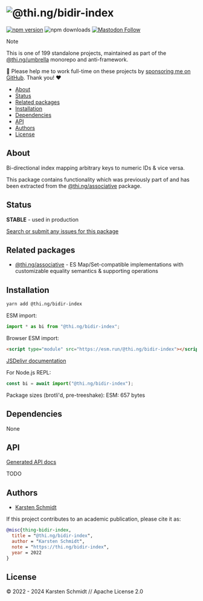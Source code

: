 <!-- This file is generated - DO NOT EDIT! -->
<!-- Please see: https://github.com/thi-ng/umbrella/blob/develop/CONTRIBUTING.md#changes-to-readme-files -->
# ![@thi.ng/bidir-index](https://media.thi.ng/umbrella/banners-20230807/thing-bidir-index.svg?8640f413)

[![npm version](https://img.shields.io/npm/v/@thi.ng/bidir-index.svg)](https://www.npmjs.com/package/@thi.ng/bidir-index)
![npm downloads](https://img.shields.io/npm/dm/@thi.ng/bidir-index.svg)
[![Mastodon Follow](https://img.shields.io/mastodon/follow/109331703950160316?domain=https%3A%2F%2Fmastodon.thi.ng&style=social)](https://mastodon.thi.ng/@toxi)

> [!NOTE]
> This is one of 199 standalone projects, maintained as part
> of the [@thi.ng/umbrella](https://github.com/thi-ng/umbrella/) monorepo
> and anti-framework.
>
> 🚀 Please help me to work full-time on these projects by [sponsoring me on
> GitHub](https://github.com/sponsors/postspectacular). Thank you! ❤️

- [About](#about)
- [Status](#status)
- [Related packages](#related-packages)
- [Installation](#installation)
- [Dependencies](#dependencies)
- [API](#api)
- [Authors](#authors)
- [License](#license)

## About

Bi-directional index mapping arbitrary keys to numeric IDs & vice versa.

This package contains functionality which was previously part of and has been
extracted from the [@thi.ng/associative](https://thi.ng/associative) package.

## Status

**STABLE** - used in production

[Search or submit any issues for this package](https://github.com/thi-ng/umbrella/issues?q=%5Bbidir-index%5D+in%3Atitle)

## Related packages

- [@thi.ng/associative](https://github.com/thi-ng/umbrella/tree/develop/packages/associative) - ES Map/Set-compatible implementations with customizable equality semantics & supporting operations

## Installation

```bash
yarn add @thi.ng/bidir-index
```

ESM import:

```ts
import * as bi from "@thi.ng/bidir-index";
```

Browser ESM import:

```html
<script type="module" src="https://esm.run/@thi.ng/bidir-index"></script>
```

[JSDelivr documentation](https://www.jsdelivr.com/)

For Node.js REPL:

```js
const bi = await import("@thi.ng/bidir-index");
```

Package sizes (brotli'd, pre-treeshake): ESM: 657 bytes

## Dependencies

None

## API

[Generated API docs](https://docs.thi.ng/umbrella/bidir-index/)

TODO

## Authors

- [Karsten Schmidt](https://thi.ng)

If this project contributes to an academic publication, please cite it as:

```bibtex
@misc{thing-bidir-index,
  title = "@thi.ng/bidir-index",
  author = "Karsten Schmidt",
  note = "https://thi.ng/bidir-index",
  year = 2022
}
```

## License

&copy; 2022 - 2024 Karsten Schmidt // Apache License 2.0
